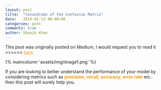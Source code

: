 ```yaml
---
layout: post
title:  "Conundrums of the Confusion Matrix"
date:   2019-01-13 00:00:00
categories: post
comments: true
author: Shoaib Khan
---
```



This post was originally posted on Medium,
I would request you to read it >>>>>> <A STYLE="color: #ea9808" HREF="https://medium.com/convergeml/conundrums-of-the-confusion-matrix-2fa82293707a">here</A>
<!--more-->

{% maincolumn 'assets/img/image1.png' %}

If you are looking to better understand the performance of your model by considering metrics such as <span style="color:#ea9808; font-weight: bold">precision, recall, accuracy, error rate</span> etc.. then this post will surely help you. 
